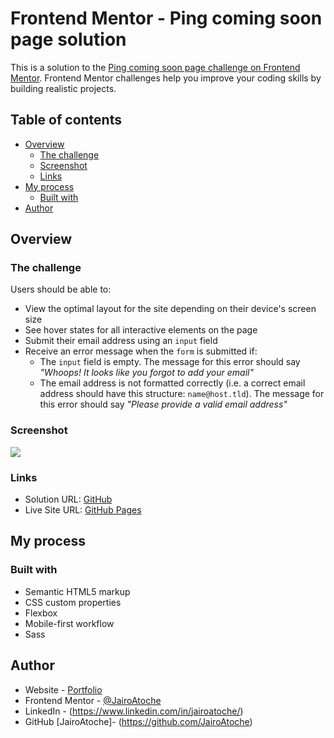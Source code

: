 # Frontend Mentor - Ping coming soon page solution

This is a solution to the [Ping coming soon page challenge on Frontend Mentor](https://www.frontendmentor.io/challenges/ping-single-column-coming-soon-page-5cadd051fec04111f7b848da). Frontend Mentor challenges help you improve your coding skills by building realistic projects. 

## Table of contents

- [Overview](#overview)
  - [The challenge](#the-challenge)
  - [Screenshot](#screenshot)
  - [Links](#links)
- [My process](#my-process)
  - [Built with](#built-with)
- [Author](#author)

## Overview

### The challenge

Users should be able to:

- View the optimal layout for the site depending on their device's screen size
- See hover states for all interactive elements on the page
- Submit their email address using an `input` field
- Receive an error message when the `form` is submitted if:
	- The `input` field is empty. The message for this error should say *"Whoops! It looks like you forgot to add your email"*
	- The email address is not formatted correctly (i.e. a correct email address should have this structure: `name@host.tld`). The message for this error should say *"Please provide a valid email address"*

### Screenshot

![](./screenshot.jpg)

### Links

- Solution URL: [GitHub](https://github.com/JairoAtoche/ping-coming-soon)
- Live Site URL: [GitHub Pages](https://jairoatoche.github.io/ping-coming-soon/)

## My process

### Built with

- Semantic HTML5 markup
- CSS custom properties
- Flexbox
- Mobile-first workflow
- Sass

## Author

- Website - [Portfolio](https://jairoatoche.github.io/)
- Frontend Mentor - [@JairoAtoche](https://www.frontendmentor.io/profile/JairoAtoche)
- LinkedIn - (https://www.linkedin.com/in/jairoatoche/)
- GitHub [JairoAtoche]- (https://github.com/JairoAtoche)